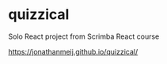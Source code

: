 # quizzical
 
Solo React project from Scrimba React course

https://jonathanmeij.github.io/quizzical/
